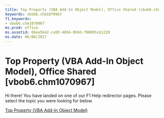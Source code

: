 ```yaml
---
title: Top Property (VBA Add-In Object Model), Office Shared [vbob6.chm1070967]
keywords: vbob6.chm1070967
f1_keywords:
- vbob6.chm1070967
ms.prod: office
ms.assetid: 6bea5b42-ca93-4804-8b9d-f00895c61228
ms.date: 06/08/2017
---
```



# Top Property (VBA Add-In Object Model), Office Shared [vbob6.chm1070967]

Hi there! You have landed on one of our F1 Help redirector pages. Please select the topic you were looking for below.

[Top Property (VBA Add-In Object Model)](http://msdn.microsoft.com/library/7eb1fde3-c83e-e8bf-b8f9-dd9326580d4e%28Office.15%29.aspx)

